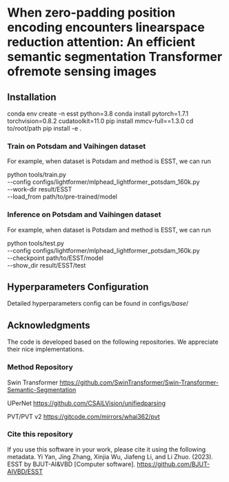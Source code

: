 # When zero-padding position encoding encounters linearspace reduction attention: An efficient semantic segmentation Transformer ofremote sensing images

## Installation

conda env create -n esst python=3.8
conda install pytorch=1.7.1 torchvision=0.8.2 cudatoolkit=11.0
pip install mmcv-full==1.3.0
cd to/root/path
pip install -e .

### Train on Potsdam and Vaihingen dataset

 For example, when dataset is Potsdam and method is ESST, we can run

python tools/train.py \
  --config configs/lightformer/mlphead_lightformer_potsdam_160k.py\
  --work-dir result/ESST \
  --load_from path/to/pre-trained/model 

### Inference on Potsdam and Vaihingen dataset

For example, when dataset is Potsdam and method is ESST, we can run

python tools/test.py \
  --config configs/lightformer/mlphead_lightformer_potsdam_160k.py \
  --checkpoint path/to/ESST/model \
  --show_dir result/ESST/test 

## Hyperparameters Configuration

Detailed hyperparameters config can be found in configs/_base_/

## Acknowledgments

The code is developed based on the following repositories. We appreciate their nice implementations.

### Method Repository

Swin Transformer    https://github.com/SwinTransformer/Swin-Transformer-Semantic-Segmentation

UPerNet    https://github.com/CSAILVision/unifiedparsing

PVT/PVT v2    https://gitcode.com/mirrors/whai362/pvt

### Cite this repository

If you use this software in your work, please cite it using the following metadata. Yi Yan, Jing Zhang, Xinjia Wu, Jiafeng Li, and Li Zhuo. (2023). ESST by BJUT-AI&VBD [Computer software]. https://github.com/BJUT-AIVBD/ESST
